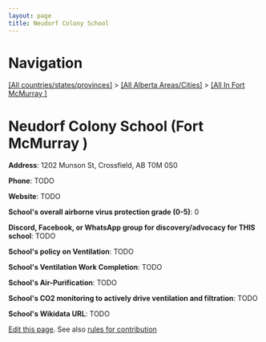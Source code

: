```yaml
---
layout: page
title: Neudorf Colony School
---
```

# Navigation

[[All countries/states/provinces]](../../..) > [[All Alberta Areas/Cities]](../..) > [[All In Fort McMurray ]](..)

# Neudorf Colony School (Fort McMurray )

**Address**: 1202 Munson St, Crossfield, AB T0M 0S0

**Phone**: TODO

**Website**: TODO

**School's overall airborne virus protection grade (0-5)**: 0

**Discord, Facebook, or WhatsApp group for discovery/advocacy for THIS school**: TODO

**School's policy on Ventilation**: TODO

**School's Ventilation Work Completion**: TODO

**School's Air-Purification**: TODO

**School's CO2 monitoring to actively drive ventilation and filtration**: TODO

**School's Wikidata URL**: TODO


[Edit this page](https://github.com/ventilate-schools/AB/edit/main/./Fort_McMurray_/Neudorf_Colony_School.md). See also [rules for contribution](../../../contribution-rules/)